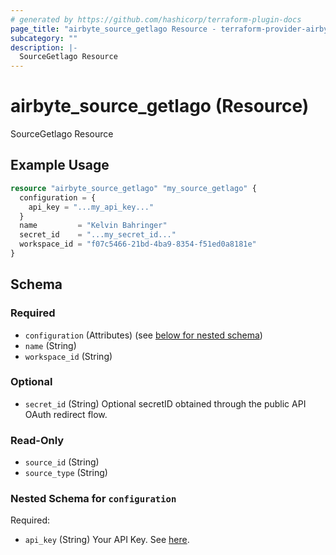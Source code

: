 ```yaml
---
# generated by https://github.com/hashicorp/terraform-plugin-docs
page_title: "airbyte_source_getlago Resource - terraform-provider-airbyte"
subcategory: ""
description: |-
  SourceGetlago Resource
---
```


# airbyte_source_getlago (Resource)

SourceGetlago Resource

## Example Usage

```terraform
resource "airbyte_source_getlago" "my_source_getlago" {
  configuration = {
    api_key = "...my_api_key..."
  }
  name         = "Kelvin Bahringer"
  secret_id    = "...my_secret_id..."
  workspace_id = "f07c5466-21bd-4ba9-8354-f51ed0a8181e"
}
```

<!-- schema generated by tfplugindocs -->
## Schema

### Required

- `configuration` (Attributes) (see [below for nested schema](#nestedatt--configuration))
- `name` (String)
- `workspace_id` (String)

### Optional

- `secret_id` (String) Optional secretID obtained through the public API OAuth redirect flow.

### Read-Only

- `source_id` (String)
- `source_type` (String)

<a id="nestedatt--configuration"></a>
### Nested Schema for `configuration`

Required:

- `api_key` (String) Your API Key. See <a href="https://doc.getlago.com/docs/api/intro">here</a>.


